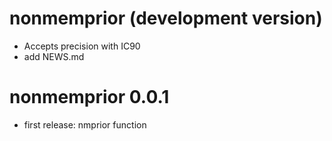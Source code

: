 # nonmemprior (development version)

* Accepts precision with IC90
* add NEWS.md

# nonmemprior 0.0.1

* first release: nmprior function
